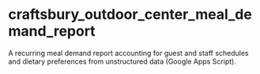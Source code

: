 # craftsbury_outdoor_center_meal_demand_report
A recurring meal demand report accounting for guest and staff schedules and dietary preferences from unstructured data (Google Apps Script).
